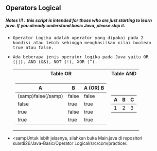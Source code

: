 ## Operators Logical
##### Notes !!! : this script is intended for those who are just starting to learn java. If you already understand basic Java, please skip it.

- <samp>Operator Logika adalah operator yang dipakai pada 2 kondisi atau lebih sehingga menghasilkan nilai boolean true atau false.</samp>

- <samp>Ada beberapa jenis operator logika pada Java yaitu OR (||), AND (&&), NOT (!), XOR (^).</samp>
   
   <table>
   <tr>
   <th>Table OR</th>
   <th>Table AND</th>
   </tr>
   <tr>

   <td>

   | A | B | A (OR) B |
   |--|--|--|
   | (samp)false(/samp) | false | false |
   | false | true | true |
   | true | false | true |
   | true | true | true |
   </td><td>

   | A | B | C |
   |--|--|--|
   | 1 | 2 | 3 |

   </td></tr> </table>
        
- <sampUntuk lebih jelasnya, silahkan buka Main.java di repositori suardi26/Java-Basic/Operator Logical/src/com/practice/.</samp>
